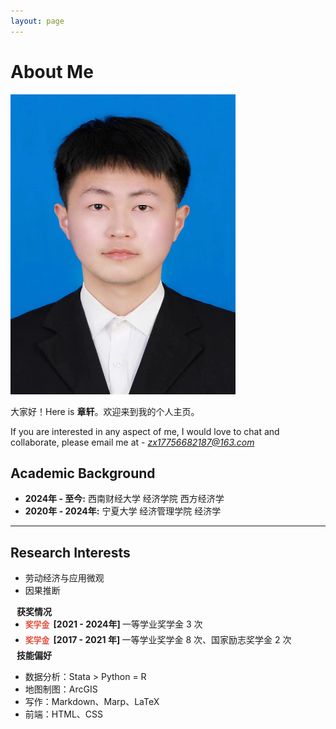 ```yaml
---
layout: page
---
```


# About Me

<img src="images/my.jpg" class="floatpic" width="360" height="480">

大家好！Here is **章轩**。欢迎来到我的个人主页。

If you are interested in any aspect of me, I would love to chat and collaborate, please email me at - *zx17756682187@163.com*

## Academic Background

- **2024年 - 至今:** 西南财经大学 经济学院 西方经济学
- **2020年 - 2024年:** 宁夏大学 经济管理学院 经济学

---

## Research Interests

- 劳动经济与应用微观
- 因果推断

<h4 style="margin:0 10px 0;">获奖情况</h4>

<ul style="margin:0 10px 0px;">
  <li style="margin:0 0 5px; margin-left: -10px"><strong style="color:#e74d3c; font-size: 0.8rem;">奖学金&ensp;</strong><strong>[2021 - 2024年] </strong> 一等学业奖学金 3 次 </li>  
  <li style="margin:0 0 5px; margin-left: -10px"><strong style="color:#e74d3c; font-size: 0.8rem;">奖学金&ensp;</strong><strong>[2017 - 2021&nbsp;年] </strong> 一等学业奖学金 8 次、国家励志奖学金 2 次 </li>  
</ul>

<h4 style="margin:0 10px 0;">技能偏好</h4>

- 数据分析：Stata > Python = R
- 地图制图：ArcGIS 
- 写作：Markdown、Marp、LaTeX
- 前端：HTML、CSS